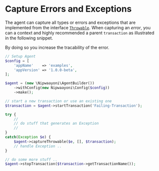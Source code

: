 # Capture Errors and Exceptions
The agent can capture all types or errors and exceptions that are implemented from the interface [`Throwable`](http://php.net/manual/en/class.throwable.php). When capturing an _error_, you can a context and highly recommended a parent `transaction` as illustrated in the following snippet.

By doing so you increase the tracability of the error.

```php
// Setup Agent
$config = [
    'appName'    => 'examples',
    'appVersion' => '1.0.0-beta',
];

$agent = (new \Nipwaayoni\AgentBuilder())
    ->withConfig(new Nipwaayoni\Config($config))
    ->make();

// start a new transaction or use an existing one
$transaction = $agent->startTransaction('Failing-Transaction');

try {
    //
    // do stuff that generates an Exception
    //
}
catch(Exception $e) {
    $agent->captureThrowable($e, [], $transaction);
    // handle Exception ..
}

// do some more stuff ..
$agent->stopTransaction($transaction->getTransactionName());
```
